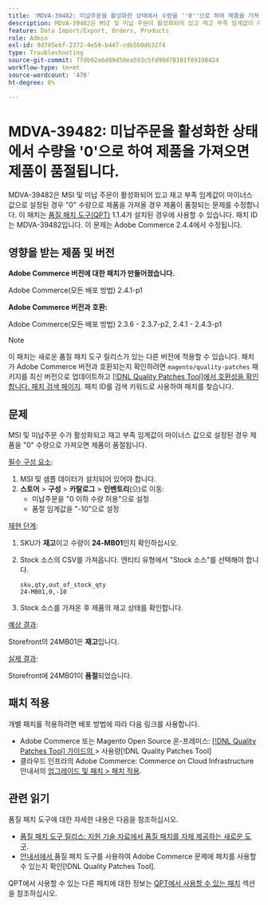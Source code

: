 ```yaml
---
title: 'MDVA-39482: 미납주문을 활성화한 상태에서 수량을 ''0''으로 하여 제품을 가져오면 제품이 품절됩니다.'
description: MDVA-39482은 MSI 및 미납 주문이 활성화되어 있고 재고 부족 임계값이 마이너스 값으로 설정된 경우 "0" 수량으로 제품을 가져올 경우 제품이 품절되는 문제를 수정합니다. 이 패치는 [Quality Patches Tool (QPT)](https://experienceleague.adobe.com/ko/docs/commerce-operations/tools/quality-patches-tool/quality-patches-tool-to-self-serve-quality-patches) 1.1.4가 설치된 경우 사용할 수 있습니다. 패치 ID는 MDVA-39482입니다. 이 문제는 Adobe Commerce 2.4.4에서 수정됩니다.
feature: Data Import/Export, Orders, Products
role: Admin
exl-id: 9d705ebf-2372-4e59-b447-cdb5b0db32f4
type: Troubleshooting
source-git-commit: 7fdb02a6d89d50ea593c5fd99d78101f89198424
workflow-type: tm+mt
source-wordcount: '476'
ht-degree: 0%

---
```


# MDVA-39482: 미납주문을 활성화한 상태에서 수량을 &#39;0&#39;으로 하여 제품을 가져오면 제품이 품절됩니다.

MDVA-39482은 MSI 및 미납 주문이 활성화되어 있고 재고 부족 임계값이 마이너스 값으로 설정된 경우 &quot;0&quot; 수량으로 제품을 가져올 경우 제품이 품절되는 문제를 수정합니다. 이 패치는 [품질 패치 도구(QPT)](https://experienceleague.adobe.com/ko/docs/commerce-operations/tools/quality-patches-tool/quality-patches-tool-to-self-serve-quality-patches) 1.1.4가 설치된 경우에 사용할 수 있습니다. 패치 ID는 MDVA-39482입니다. 이 문제는 Adobe Commerce 2.4.4에서 수정됩니다.

## 영향을 받는 제품 및 버전

**Adobe Commerce 버전에 대한 패치가 만들어졌습니다.**

Adobe Commerce(모든 배포 방법) 2.4.1-p1

**Adobe Commerce 버전과 호환:**

Adobe Commerce(모든 배포 방법) 2.3.6 - 2.3.7-p2, 2.4.1 - 2.4.3-p1

>[!NOTE]
>
>이 패치는 새로운 품질 패치 도구 릴리스가 있는 다른 버전에 적용할 수 있습니다. 패치가 Adobe Commerce 버전과 호환되는지 확인하려면 `magento/quality-patches` 패키지를 최신 버전으로 업데이트하고 [[!DNL Quality Patches Tool]에서 호환성을 확인합니다. 패치 검색 페이지](https://experienceleague.adobe.com/ko/docs/commerce-operations/tools/quality-patches-tool/quality-patches-tool-to-self-serve-quality-patches). 패치 ID를 검색 키워드로 사용하여 패치를 찾습니다.

## 문제

MSI 및 미납주문 수가 활성화되고 재고 부족 임계값이 마이너스 값으로 설정된 경우 제품을 &quot;0&quot; 수량으로 가져오면 제품이 품절됩니다.

<u>필수 구성 요소</u>:

1. MSI 및 샘플 데이터가 설치되어 있어야 합니다.
1. **스토어** > **구성** > **카탈로그** > **인벤토리**(으)로 이동:
   * 미납주문을 &quot;0 이하 수량 허용&quot;으로 설정
   * 품절 임계값을 &quot;-10&quot;으로 설정

<u>재현 단계</u>:

1. SKU가 **재고**&#x200B;이고 수량이 **24-MB01**&#x200B;인지 확인하십시오.
1. Stock 소스의 CSV를 가져옵니다. 엔티티 유형에서 &quot;Stock 소스&quot;를 선택해야 합니다.

   ```code panel
   sku,qty,out_of_stock_qty
   24-MB01,0,-10
   ```

1. Stock 소스를 가져온 후 제품의 재고 상태를 확인합니다.

<u>예상 결과</u>:

Storefront의 24MB01은 **재고**&#x200B;입니다.

<u>실제 결과</u>:

Storefront에 24MB01이 **품절**&#x200B;되었습니다.

## 패치 적용

개별 패치를 적용하려면 배포 방법에 따라 다음 링크를 사용합니다.

* Adobe Commerce 또는 Magento Open Source 온-프레미스: [[!DNL Quality Patches Tool]  가이드의 &#x200B;](/help/tools/quality-patches-tool/usage.md)> 사용량[!DNL Quality Patches Tool]
* 클라우드 인프라의 Adobe Commerce: Commerce on Cloud Infrastructure 안내서의 [업그레이드 및 패치 > 패치 적용](https://experienceleague.adobe.com/docs/commerce-cloud-service/user-guide/develop/upgrade/apply-patches.html?lang=ko).

## 관련 읽기

품질 패치 도구에 대한 자세한 내용은 다음을 참조하십시오.

* [품질 패치 도구 릴리스: 지원 기술 자료에서 품질 패치를 자체 제공하는 새로운 도구](https://experienceleague.adobe.com/ko/docs/commerce-operations/tools/quality-patches-tool/quality-patches-tool-to-self-serve-quality-patches).
* [&#x200B; 안내서에서 &#x200B;](/help/tools/quality-patches-tool/patches-available-in-qpt/check-patch-for-magento-issue-with-magento-quality-patches.md)품질 패치 도구를 사용하여 Adobe Commerce 문제에 패치를 사용할 수 있는지 확인[!DNL Quality Patches Tool].

QPT에서 사용할 수 있는 다른 패치에 대한 정보는 [QPT에서 사용할 수 있는 패치](https://experienceleague.adobe.com/tools/commerce-quality-patches/index.html?lang=ko) 섹션을 참조하십시오.
